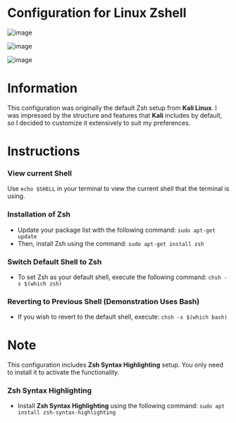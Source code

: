 # Configuration for Linux Zshell

![image](https://github.com/L1N3-37/Linux-Zsh-Config/assets/44227327/2e4acad7-16e9-4002-a76b-d9d339a00f6e)

![image](https://github.com/L1N3-37/Linux-Zsh-Config/assets/44227327/6a83b508-44a0-45f6-a0a6-1426b336470c)

![image](https://github.com/L1N3-37/Linux-Zsh-Config/assets/44227327/fe836bb9-f30d-48e1-bec6-6a6037c3e281)

# Information
This configuration was originally the default Zsh setup from 
**Kali Linux**. I was impressed by the structure and features 
that **Kali** includes by default, so I decided to customize it 
extensively to suit my preferences.

# Instructions
### View current Shell
Use `echo $SHELL` in your terminal to view the current shell
that the terminal is using.

### Installation of Zsh
- Update your package list with the following command:
`sudo apt-get update`
- Then, install Zsh using the command:
`sudo apt-get install zsh`

### Switch Default Shell to Zsh
- To set Zsh as your default shell, execute the following command:
`chsh -s $(which zsh)`

### Reverting to Previous Shell (Demonstration Uses Bash)
- If you wish to revert to the default shell, execute:
`chsh -s $(which bash)`

# Note
This configuration includes **Zsh Syntax Highlighting** setup. 
You only need to install it to activate the functionality.

### Zsh Syntax Highlighting
- Install **Zsh Syntax Highlighting** using the following command:
`sudo apt install zsh-syntax-highlighting`








